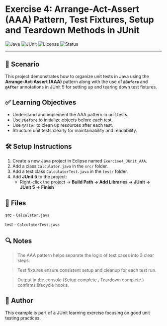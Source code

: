# Exercise 4: Arrange-Act-Assert (AAA) Pattern, Test Fixtures, Setup and Teardown Methods in JUnit



![Java](https://img.shields.io/badge/Language-Java-blue.svg)
![JUnit](https://img.shields.io/badge/Testing-JUnit%204-red.svg)
![License](https://img.shields.io/badge/License-MIT-green.svg)
![Status](https://img.shields.io/badge/Project-Complete-brightgreen.svg)

---

## 📘 Scenario

This project demonstrates how to organize unit tests in Java using the **Arrange-Act-Assert (AAA)** pattern along with the use of **`@Before`** and **`@After`** annotations in JUnit 5 for setting up and tearing down test fixtures.

## ✅ Learning Objectives

- Understand and implement the AAA pattern in unit tests.
- Use `@Before` to initialize objects before each test.
- Use `@After` to clean up resources after each test.
- Structure unit tests clearly for maintainability and readability.


## 🛠 Setup Instructions

1. Create a new Java project in Eclipse named `Exercise4_JUnit_AAA`.
2. Add a class `Calculator.java` in the `src/` folder.
3. Add a test class `CalculatorTest.java` in the `test/` folder.
4. Add **JUnit 5** to the project:
   - Right-click the project → **Build Path → Add Libraries → JUnit → JUnit 5 → Finish**


## 📂 Files

src - `Calculator.java`

test - `CalculatorTest.java`


## 🔍 Notes

> The AAA pattern helps separate the logic of test cases into 3 clear steps.

> Test fixtures ensure consistent setup and cleanup for each test run.

> Output in the console (Setup complete., Teardown complete.) confirms lifecycle hooks.


## 🧾 Author

This example is part of a JUnit learning exercise focusing on good unit testing practices.

